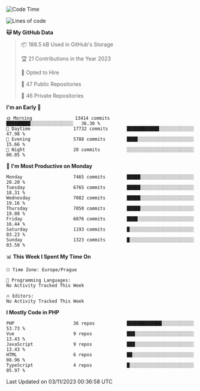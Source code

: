 <!--START_SECTION:waka-->
![Code Time](http://img.shields.io/badge/Code%20Time-1%2C583%20hrs%2058%20mins-blue)

![Lines of code](https://img.shields.io/badge/From%20Hello%20World%20I%27ve%20Written-11.9%20million%20lines%20of%20code-blue)

**🐱 My GitHub Data** 

> 📦 188.5 kB Used in GitHub's Storage 
 > 
> 🏆 21 Contributions in the Year 2023
 > 
> 💼 Opted to Hire
 > 
> 📜 47 Public Repositories 
 > 
> 🔑 46 Private Repositories 
 > 
**I'm an Early 🐤** 

```text
🌞 Morning                13414 commits       █████████░░░░░░░░░░░░░░░░   36.30 % 
🌆 Daytime                17732 commits       ████████████░░░░░░░░░░░░░   47.98 % 
🌃 Evening                5788 commits        ████░░░░░░░░░░░░░░░░░░░░░   15.66 % 
🌙 Night                  20 commits          ░░░░░░░░░░░░░░░░░░░░░░░░░   00.05 % 
```
📅 **I'm Most Productive on Monday** 

```text
Monday                   7465 commits        █████░░░░░░░░░░░░░░░░░░░░   20.20 % 
Tuesday                  6765 commits        █████░░░░░░░░░░░░░░░░░░░░   18.31 % 
Wednesday                7082 commits        █████░░░░░░░░░░░░░░░░░░░░   19.16 % 
Thursday                 7050 commits        █████░░░░░░░░░░░░░░░░░░░░   19.08 % 
Friday                   6076 commits        ████░░░░░░░░░░░░░░░░░░░░░   16.44 % 
Saturday                 1193 commits        █░░░░░░░░░░░░░░░░░░░░░░░░   03.23 % 
Sunday                   1323 commits        █░░░░░░░░░░░░░░░░░░░░░░░░   03.58 % 
```


📊 **This Week I Spent My Time On** 

```text
🕑︎ Time Zone: Europe/Prague

💬 Programming Languages: 
No Activity Tracked This Week

🔥 Editors: 
No Activity Tracked This Week
```

**I Mostly Code in PHP** 

```text
PHP                      36 repos            █████████████░░░░░░░░░░░░   53.73 % 
Vue                      9 repos             ███░░░░░░░░░░░░░░░░░░░░░░   13.43 % 
JavaScript               9 repos             ███░░░░░░░░░░░░░░░░░░░░░░   13.43 % 
HTML                     6 repos             ██░░░░░░░░░░░░░░░░░░░░░░░   08.96 % 
TypeScript               4 repos             █░░░░░░░░░░░░░░░░░░░░░░░░   05.97 % 
```




 Last Updated on 03/11/2023 00:36:58 UTC
<!--END_SECTION:waka-->
<!--
**AlexKratky/AlexKratky** is a ✨ _special_ ✨ repository because its `README.md` (this file) appears on your GitHub profile.

Here are some ideas to get you started:

- 🔭 I’m currently working on ...
- 🌱 I’m currently learning ...
- 👯 I’m looking to collaborate on ...
- 🤔 I’m looking for help with ...
- 💬 Ask me about ...
- 📫 How to reach me: ...
- 😄 Pronouns: ...
- ⚡ Fun fact: ...
-->
